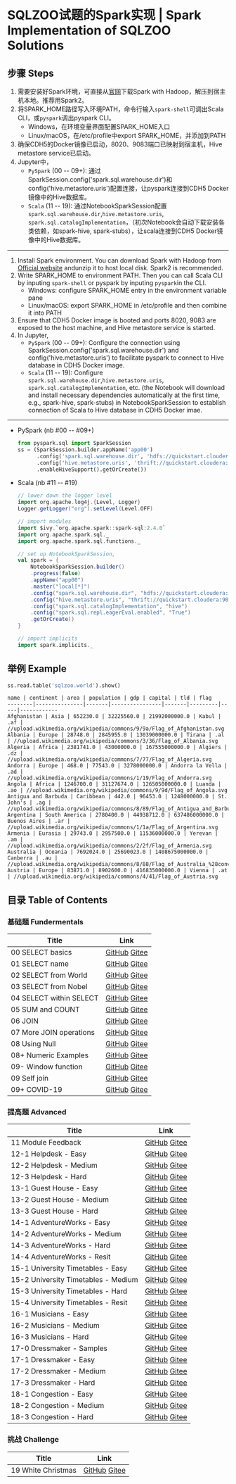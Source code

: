 # SQLZOO试题的Spark实现 | Spark Implementation of SQLZOO Solutions

## 步骤 Steps

1. 需要安装好Spark环境，可直接从[官网](http://spark.apache.org/downloads.html)下载Spark with Hadoop，解压到宿主机本地。推荐用Spark2。
2. 将SPARK_HOME路径写入环境PATH，命令行输入`spark-shell`可调出Scala CLI，或`pyspark`调出pyspark CLI。
    - Windows，在环境变量界面配置SPARK_HOME入口
    - Linux/macOS，在/etc/profile中export SPARK_HOME，并添加到PATH
3. 确保CDH5的Docker镜像已启动，8020、9083端口已映射到宿主机，Hive metastore service已启动。
4. Jupyter中，
    - `PySpark` (00 -- 09+): 通过SparkSession.config('spark.sql.warehouse.dir')和config('hive.metastore.uris')配置连接，让pyspark连接到CDH5 Docker镜像中的Hive数据库。
    - `Scala` (11 -- 19): 通过NotebookSparkSession配置`spark.sql.warehouse.dir`,`hive.metastore.uris`, `spark.sql.catalogImplementation`，（初次Notebook会自动下载安装各类依赖，如spark-hive, spark-stubs），让scala连接到CDH5 Docker镜像中的Hive数据库。

---

1. Install Spark environment. You can download Spark with Hadoop from [Official website](http://spark.apache.org/downloads.html) andunzip it to host local disk. Spark2 is recommended.
2. Write SPARK_HOME to environment PATH. Then you can call Scala CLI by inputing `spark-shell` or pyspark by inputing `pyspark`in the CLI.
    - Windows: configure SPARK_HOME entry in the environment variable pane
    - Linux/macOS: export SPARK_HOME in /etc/profile and then combine it into PATH
3. Ensure that CDH5 Docker image is booted and ports 8020, 9083 are exposed to the host machine,  and Hive metastore service is started.
4. In Jupyter,
    - `PySpark` (00 -- 09+): Configure the connection using SparkSession.config('spark.sql.warehouse.dir') and config('hive.metastore.uris') to facilitate pyspark to connect to Hive database in CDH5 Docker image.
    - `Scala` (11 -- 19): Configure `spark.sql.warehouse.dir`,`hive.metastore.uris`, `spark.sql.catalogImplementation`, etc. (the Notebook will download and install necessary dependencies automatically at the first time, e.g., spark-hive, spark-stubs) in NotebookSparkSession to establish connection of Scala to Hive database in CDH5 Docker imae.

---

- PySpark (nb #00 -- #09+)

    ```python
    from pyspark.sql import SparkSession
    ss = (SparkSession.builder.appName('app00')
          .config('spark.sql.warehouse.dir', 'hdfs://quickstart.cloudera:8020/user/hive/warehouse')
          .config('hive.metastore.uris', 'thrift://quickstart.cloudera:9083')
          .enableHiveSupport().getOrCreate())
    ```

- Scala (nb #11 --  #19)

    ```scala
    // lower down the logger level
    import org.apache.log4j.{Level, Logger}
    Logger.getLogger("org").setLevel(Level.OFF)

    // import modules
    import $ivy.`org.apache.spark::spark-sql:2.4.0`
    import org.apache.spark.sql._
    import org.apache.spark.sql.functions._

    // set up NotebookSparkSession, 
    val spark = {
        NotebookSparkSession.builder()
        .progress(false)
        .appName("app00")
        .master("local[*]")
        .config("spark.sql.warehouse.dir", "hdfs://quickstart.cloudera:8020/user/hive/warehouse")
        .config("hive.metastore.uris", "thrift://quickstart.cloudera:9083")
        .config("spark.sql.catalogImplementation", "hive")
        .config("spark.sql.repl.eagerEval.enabled", "True")
        .getOrCreate()
    }

    // import implicits
    import spark.implicits._
    ```

## 举例 Example

```python
ss.read.table('sqlzoo.world').show()
```

```text
name | continent | area | population | gdp | capital | tld | flag
--------|---------------|-------|----------------|-------|---------|-----|------------
Afghanistan | Asia | 652230.0 | 32225560.0 | 21992000000.0 | Kabul | .af | //upload.wikimedia.org/wikipedia/commons/9/9a/Flag_of_Afghanistan.svg
Albania | Europe | 28748.0 | 2845955.0 | 13039000000.0 | Tirana | .al | //upload.wikimedia.org/wikipedia/commons/3/36/Flag_of_Albania.svg
Algeria | Africa | 2381741.0 | 43000000.0 | 167555000000.0 | Algiers | .dz | //upload.wikimedia.org/wikipedia/commons/7/77/Flag_of_Algeria.svg
Andorra | Europe | 468.0 | 77543.0 | 3278000000.0 | Andorra la Vella | .ad | //upload.wikimedia.org/wikipedia/commons/1/19/Flag_of_Andorra.svg
Angola | Africa | 1246700.0 | 31127674.0 | 126505000000.0 | Luanda | .ao | //upload.wikimedia.org/wikipedia/commons/9/9d/Flag_of_Angola.svg
Antigua and Barbuda | Caribbean | 442.0 | 96453.0 | 1248000000.0 | St. John's | .ag | //upload.wikimedia.org/wikipedia/commons/8/89/Flag_of_Antigua_and_Barbuda.svg
Argentina | South America | 2780400.0 | 44938712.0 | 637486000000.0 | Buenos Aires | .ar | //upload.wikimedia.org/wikipedia/commons/1/1a/Flag_of_Argentina.svg
Armenia | Eurasia | 29743.0 | 2957500.0 | 11536000000.0 | Yerevan | .am | //upload.wikimedia.org/wikipedia/commons/2/2f/Flag_of_Armenia.svg
Australia | Oceania | 7692024.0 | 25690023.0 | 1408675000000.0 | Canberra | .au | //upload.wikimedia.org/wikipedia/commons/8/88/Flag_of_Australia_%28converted%29.svg
Austria | Europe | 83871.0 | 8902600.0 | 416835000000.0 | Vienna | .at | //upload.wikimedia.org/wikipedia/commons/4/41/Flag_of_Austria.svg
```

## 目录 Table of Contents

### 基础题 Fundermentals

Title | Link
------|--------
00 SELECT basics  | [GitHub](https://github.com/madlogos/sqlzoo/blob/master/Spark/00%20SELECT%20basics.ipynb)  [Gitee](https://gitee.com/madlogos/sqlzoo/blob/master/Spark/00%20SELECT%20basics.ipynb)
01 SELECT name | [GitHub](https://github.com/madlogos/sqlzoo/blob/master/Spark/01%20SELECT%20name.ipynb)  [Gitee](https://gitee.com/madlogos/sqlzoo/blob/master/Spark/01%20SELECT%20name.ipynb)
02 SELECT from World | [GitHub](https://github.com/madlogos/sqlzoo/blob/master/Spark/02%20SELECT%20from%20World.ipynb)  [Gitee](https://gitee.com/madlogos/sqlzoo/blob/master/Spark/02%20SELECT%20from%20World.ipynb)
03 SELECT from Nobel | [GitHub](https://github.com/madlogos/sqlzoo/blob/master/Spark/03%20SELECT%20from%20Nobel.ipynb)  [Gitee](https://gitee.com/madlogos/sqlzoo/blob/master/Spark/03%20SELECT%20from%20Nobel.ipynb)
04 SELECT within SELECT | [GitHub](https://github.com/madlogos/sqlzoo/blob/master/Spark/04%20SELECT%20within%20SELECT.ipynb)  [Gitee](https://gitee.com/madlogos/sqlzoo/blob/master/Spark/04%20SELECT%20within%20SELECT.ipynb)
05 SUM and COUNT | [GitHub](https://github.com/madlogos/sqlzoo/blob/master/Spark/05%20SUM%20and%20COUNT.ipynb)  [Gitee](https://gitee.com/madlogos/sqlzoo/blob/master/Spark/05%20SUM%20and%20COUNT.ipynb)
06 JOIN | [GitHub](https://github.com/madlogos/sqlzoo/blob/master/Spark/06%20JOIN.ipynb)  [Gitee](https://gitee.com/madlogos/sqlzoo/blob/master/Spark/06%20JOIN.ipynb)
07 More JOIN operations | [GitHub](https://github.com/madlogos/sqlzoo/blob/master/Spark/07%20More%20JOIN%20operations.ipynb)  [Gitee](https://gitee.com/madlogos/sqlzoo/blob/master/Spark/07%20More%20JOIN%20operations.ipynb)
08 Using Null | [GitHub](https://github.com/madlogos/sqlzoo/blob/master/Spark/08%20Using%20Null.ipynb)  [Gitee](https://gitee.com/madlogos/sqlzoo/blob/master/Spark/08%20Using%20Null.ipynb)
08+ Numeric Examples | [GitHub](https://github.com/madlogos/sqlzoo/blob/master/Spark/08+%20Numeric%20Examples.ipynb)  [Gitee](https://gitee.com/madlogos/sqlzoo/blob/master/Spark/08+%20Numeric%20Examples.ipynb)
09- Window function | [GitHub](https://github.com/madlogos/sqlzoo/blob/master/Spark/09-%20Window%20function.ipynb)  [Gitee](https://gitee.com/madlogos/sqlzoo/blob/master/Spark/09-%20Window%20function.ipynb)
09 Self join | [GitHub](https://github.com/madlogos/sqlzoo/blob/master/Spark/09%20Self%20join.ipynb)  [Gitee](https://gitee.com/madlogos/sqlzoo/blob/master/Spark/09%20Self%20join.ipynb)
09+ COVID-19 | [GitHub](https://github.com/madlogos/sqlzoo/blob/master/Spark/09%2B%20COVID%2019.ipynb)  [Gitee](https://gitee.com/madlogos/sqlzoo/blob/master/Spark/09%2B%20COVID%2019.ipynb)

### 提高题 Advanced

Title | Link
------|--------
11 Module Feedback | [GitHub](https://github.com/madlogos/sqlzoo/blob/master/Spark/11%20Module%20Feedback.ipynb)  [Gitee](https://gitee.com/madlogos/sqlzoo/blob/master/Spark/11%20Module%20Feedback.ipynb)
12-1 Helpdesk - Easy | [GitHub](https://github.com/madlogos/sqlzoo/blob/master/Spark/12-1%20Helpdesk%20-%20Easy.ipynb)  [Gitee](https://gitee.com/madlogos/sqlzoo/blob/master/Spark/12-1%20Helpdesk%20-%20Easy.ipynb)
12-2 Helpdesk - Medium | [GitHub](https://github.com/madlogos/sqlzoo/blob/master/Spark/12-2%20Helpdesk%20-%20Medium.ipynb)  [Gitee](https://gitee.com/madlogos/sqlzoo/blob/master/Spark/12-2%20Helpdesk%20-%20Medium.ipynb)
12-3 Helpdesk - Hard | [GitHub](https://github.com/madlogos/sqlzoo/blob/master/Spark/12-3%20Helpdesk%20-%20Hard.ipynb)  [Gitee](https://gitee.com/madlogos/sqlzoo/blob/master/Spark/12-3%20Helpdesk%20-%20Hard.ipynb)
13-1 Guest House - Easy | [GitHub](https://github.com/madlogos/sqlzoo/blob/master/Spark/13-1%20Guest%20House%20-%20Easy.ipynb)  [Gitee](https://gitee.com/madlogos/sqlzoo/blob/master/Spark/13-1%20Guest%20House%20-%20Easy.ipynb)
13-2 Guest House - Medium | [GitHub](https://github.com/madlogos/sqlzoo/blob/master/Spark/13-2%20Guest%20House%20-%20Medium.ipynb)  [Gitee](https://gitee.com/madlogos/sqlzoo/blob/master/Spark/13-2%20Guest%20House%20-%20Medium.ipynb)
13-3 Guest House - Hard | [GitHub](https://github.com/madlogos/sqlzoo/blob/master/Spark/13-3%20Guest%20House%20-%20Hard.ipynb)  [Gitee](https://gitee.com/madlogos/sqlzoo/blob/master/Spark/13-3%20Guest%20House%20-%20Hard.ipynb)
14-1 AdventureWorks - Easy | [GitHub](https://github.com/madlogos/sqlzoo/blob/master/Spark/14-1%20AdventureWorks%20-%20Easy.ipynb)  [Gitee](https://gitee.com/madlogos/sqlzoo/blob/master/Spark/14-1%20AdventureWorks%20-%20Easy.ipynb)
14-2 AdventureWorks - Medium | [GitHub](https://github.com/madlogos/sqlzoo/blob/master/Spark/14-2%20AdventureWorks%20-%20Medium.ipynb)  [Gitee](https://gitee.com/madlogos/sqlzoo/blob/master/Spark/14-2%20AdventureWorks%20-%20Medium.ipynb)
14-3 AdventureWorks - Hard | [GitHub](https://github.com/madlogos/sqlzoo/blob/master/Spark/14-3%20AdventureWorks%20-%20Hard.ipynb)  [Gitee](https://gitee.com/madlogos/sqlzoo/blob/master/Spark/14-3%20AdventureWorks%20-%20Hard.ipynb)
14-4 AdventureWorks - Resit | [GitHub](https://github.com/madlogos/sqlzoo/blob/master/Spark/14-4%20AdventureWorks%20-%20Resit.ipynb)  [Gitee](https://gitee.com/madlogos/sqlzoo/blob/master/Spark/14-4%20AdventureWorks%20-%20Resit.ipynb)
15-1 University Timetables - Easy | [GitHub](https://github.com/madlogos/sqlzoo/blob/master/Spark/15-1%20University%20Timetables%20-%20Easy.ipynb)  [Gitee](https://gitee.com/madlogos/sqlzoo/blob/master/Spark/15-1%20University%20Timetables%20-%20Easy.ipynb)
15-2 University Timetables - Medium | [GitHub](https://github.com/madlogos/sqlzoo/blob/master/Spark/15-2%20University%20Timetables%20-%20Medium.ipynb)  [Gitee](https://gitee.com/madlogos/sqlzoo/blob/master/Spark/15-2%20University%20Timetables%20-%20Medium.ipynb)
15-3 University Timetables - Hard | [GitHub](https://github.com/madlogos/sqlzoo/blob/master/Spark/15-3%20University%20Timetables%20-%20Hard.ipynb)  [Gitee](https://gitee.com/madlogos/sqlzoo/blob/master/Spark/15-3%20University%20Timetables%20-%20Hard.ipynb)
15-4 University Timetables - Resit | [GitHub](https://github.com/madlogos/sqlzoo/blob/master/Spark/15-4%20University%20Timetables%20-%20Resit.ipynb)  [Gitee](https://gitee.com/madlogos/sqlzoo/blob/master/Spark/15-4%20University%20Timetables%20-%20Resit.ipynb)
16-1 Musicians - Easy | [GitHub](https://github.com/madlogos/sqlzoo/blob/master/Spark/16-1%20Musicians%20-%20Easy.ipynb)  [Gitee](https://gitee.com/madlogos/sqlzoo/blob/master/Spark/16-1%20Musicians%20-%20Easy.ipynb)
16-2 Musicians - Medium | [GitHub](https://github.com/madlogos/sqlzoo/blob/master/Spark/16-2%20Musicians%20-%20Medium.ipynb)  [Gitee](https://gitee.com/madlogos/sqlzoo/blob/master/Spark/16-2%20Musicians%20-%20Medium.ipynb)
16-3 Musicians - Hard | [GitHub](https://github.com/madlogos/sqlzoo/blob/master/Spark/16-3%20Musicians%20-%20Hard.ipynb)  [Gitee](https://gitee.com/madlogos/sqlzoo/blob/master/Spark/16-3%20Musicians%20-%20Hard.ipynb)
17-0 Dressmaker - Samples | [GitHub](https://github.com/madlogos/sqlzoo/blob/master/Spark/17-0%20Dressmaker%20-%20Samples.ipynb)  [Gitee](https://gitee.com/madlogos/sqlzoo/blob/master/Spark/17-0%20Dressmaker%20-%20Samples.ipynb)
17-1 Dressmaker - Easy | [GitHub](https://github.com/madlogos/sqlzoo/blob/master/Spark/17-1%20Dressmaker%20-%20Easy.ipynb)  [Gitee](https://gitee.com/madlogos/sqlzoo/blob/master/Spark/17-1%20Dressmaker%20-%20Easy.ipynb)
17-2 Dressmaker - Medium | [GitHub](https://github.com/madlogos/sqlzoo/blob/master/Spark/17-2%20Dressmaker%20-%20Medium.ipynb)  [Gitee](https://gitee.com/madlogos/sqlzoo/blob/master/Spark/17-2%20Dressmaker%20-%20Medium.ipynb)
17-3 Dressmaker - Hard | [GitHub](https://github.com/madlogos/sqlzoo/blob/master/Spark/17-3%20Dressmaker%20-%20Hard.ipynb)  [Gitee](https://gitee.com/madlogos/sqlzoo/blob/master/Spark/17-3%20Dressmaker%20-%20Hard.ipynb)
18-1 Congestion - Easy | [GitHub](https://github.com/madlogos/sqlzoo/blob/master/Spark/18-1%20Congestion%20-%20Easy.ipynb)  [Gitee](https://gitee.com/madlogos/sqlzoo/blob/master/Spark/18-1%20Congestion%20-%20Easy.ipynb)
18-2 Congestion - Medium | [GitHub](https://github.com/madlogos/sqlzoo/blob/master/Spark/18-2%20Congestion%20-%20Medium.ipynb)  [Gitee](https://gitee.com/madlogos/sqlzoo/blob/master/Spark/18-2%20Congestion%20-%20Medium.ipynb)
18-3 Congestion - Hard | [GitHub](https://github.com/madlogos/sqlzoo/blob/master/Spark/18-3%20Congestion%20-%20Hard.ipynb)  [Gitee](https://gitee.com/madlogos/sqlzoo/blob/master/Spark/18-3%20Congestion%20-%20Hard.ipynb)

### 挑战 Challenge

Title | Link
------|--------
19 White Christmas | [GitHub](https://github.com/madlogos/sqlzoo/blob/master/Spark/19%20White%20Christmas.ipynb)  [Gitee](https://gitee.com/madlogos/sqlzoo/blob/master/Spark/19%20White%20Christmas.ipynb)
